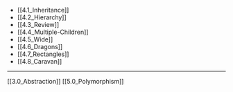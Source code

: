 - [[4.1_Inheritance]]
- [[4.2_Hierarchy]]
- [[4.3_Review]]
- [[4.4_Multiple-Children]]
- [[4.5_Wide]]
- [[4.6_Dragons]]
- [[4.7_Rectangles]]
- [[4.8_Caravan]]

---
[[3.0_Abstraction]]
[[5.0_Polymorphism]]